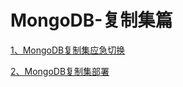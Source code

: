 # MongoDB-复制集篇
[1、MongoDB复制集应急切换](202112/1.MongoDB复制集应急切换.md)

[2、MongoDB复制集部署](202112/2.MongoDB复制集部署.md)